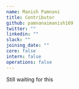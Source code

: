 ```yaml
---
name: Manish Pamnani
title: Contributor
github: pamnanaimanish169
twitter: ""
linkedin: ""
slack: ""
joining_date: ""
core: false
intern: false
operations: false
---
```


Still waiting for this
